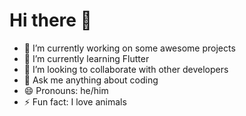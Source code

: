 # Hi there 👋

- 🔭 I’m currently working on some awesome projects
- 🌱 I’m currently learning Flutter
- 👯 I’m looking to collaborate with other developers
- 💬 Ask me anything about coding
- 😄 Pronouns: he/him
- ⚡ Fun fact: I love animals
